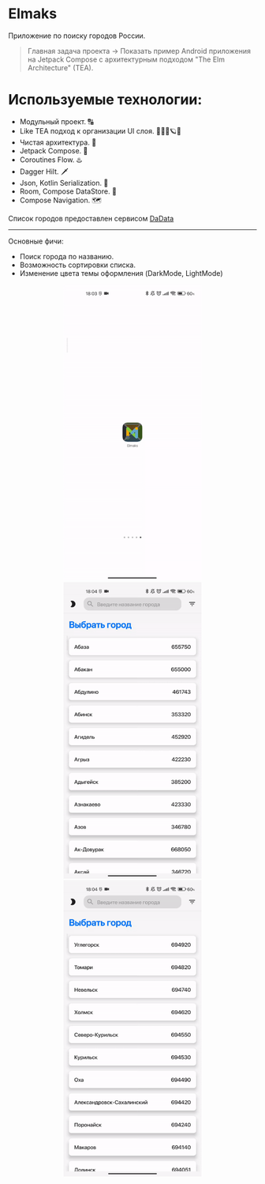 # Elmaks
Приложение по поиску городов России.
>Главная задача проекта -> Показать пример Android приложения на Jetpack Compose с архитектурным подходом "The Elm Architecture" (TEA).
# Используемые технологии:
* Модульный проект. 🔠
* Like TEA подход к организации UI слоя. 🔭🌌🌠🪐✨
* Чистая архитектура. 🙈
* Jetpack Compose. 🤖
* Coroutines Flow. ♨️
* Dagger Hilt. 🗡️
* Json, Kotlin Serialization. 📃
* Room, Compose DataStore. 💽
* Compose Navigation. 🗺️

Список городов предоставлен сервисом [DaData](https://dadata.ru/opendata)
***
Основные фичи:
* Поиск города по названию.
* Возможность сортировки списка.
* Изменение цвета темы оформления (DarkMode, LightMode)
<p></p>
<p align="center">
  <img src="assets/preview_find_city.gif" width="280" height="600">
  <img src="assets/preview_sort_list.gif" width="280" height="600">
  <img src="assets/preview_theme_switch.gif" width="280" height="600">
</p>
